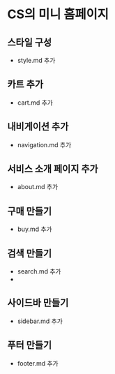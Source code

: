 # CS의 미니 홈페이지

## 스타일 구성
- style.md 추가

## 카트 추가
- cart.md 추가

## 내비게이션 추가
- navigation.md 추가

## 서비스 소개 페이지 추가
- about.md 추가

## 구매 만들기
- buy.md 추가

## 검색 만들기
- search.md 추가
- 
## 사이드바 만들기
- sidebar.md 추가

## 푸터 만들기
- footer.md 추가
